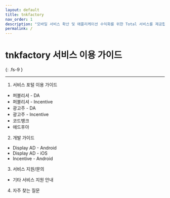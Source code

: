 ```yaml
---
layout: default
title: tnkfactory
nav_order: 1
description: "모바일 서비스 확산 및 애플리케이션 수익화를 위한 Total 서비스를 제공합니다."
permalink: /
---
```


# tnkfactory 서비스 이용 가이드
{: .fs-9 }

---


1. 서비스 포털 이용 가이드
 - 퍼블리셔 - DA
 - 퍼블리셔 - Incentive
 - 광고주 - DA
 - 광고주 - Incentive
 - 코드뱅크
 - 애드후아

2. 개발 가이드
 - Display AD - Android
 - Display AD - iOS
 - Incentive - Android

3. 서비스 지원/문의
 - 기타 서비스 지원 안내

4. 자주 찾는 질문
